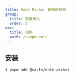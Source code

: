 ```yaml
---
title: Date Picker 日期选择器
group:
  title: 数据录入
  order: 2
nav:
  title: 组件
  path: /components
---
```


## 安装

```bash
$ pnpm add @casts/date-picker
```

<code src="../examples/basic.tsx" />
